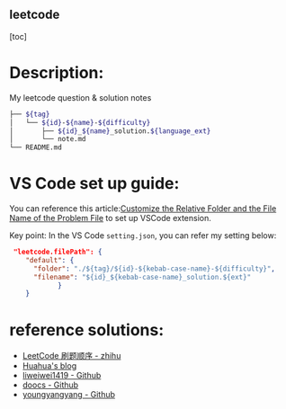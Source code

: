 leetcode
---
[toc]

# Description:

My leetcode question & solution notes

```bash
├── ${tag}
│   └── ${id}-${name}-${difficulty}
│       ├── ${id}_${name}_solution.${language_ext}
│       └── note.md
└── README.md
```
# VS Code set up guide:

You can reference this article:[Customize the Relative Folder and the File Name of the Problem File](https://github.com/LeetCode-OpenSource/vscode-leetcode/wiki/Customize-the-Relative-Folder-and-the-File-Name-of-the-Problem-File)  to set up VSCode extension.

Key point:
In the VS Code `setting.json`, you can refer my setting below:
```json
 "leetcode.filePath": {
    "default": {
      "folder": "./${tag}/${id}-${kebab-case-name}-${difficulty}",
      "filename": "${id}_${kebab-case-name}_solution.${ext}"
            }
    }
```

# reference solutions:
- [LeetCode 刷题顺序 - zhihu](https://zhuanlan.zhihu.com/p/407414826)
- [Huahua's blog](https://zxi.mytechroad.com/blog/category/algorithms/array/)
- [liweiwei1419 - Github](https://github.com/liweiwei1419/LeetCode-Solutions-in-Good-Style/tree/master)
- [doocs - Github](https://github.com/doocs/leetcode/tree/main)
- [youngyangyang - Github](https://github.com/youngyangyang04/leetcode-master/tree/master)